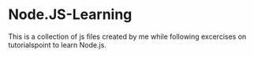 # Node.JS-Learning


This is a collection of js files created by me while following excercises on tutorialspoint to learn Node.js.
